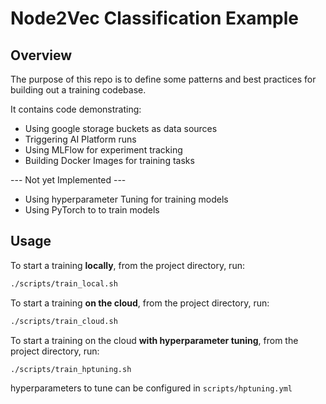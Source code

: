 # Node2Vec Classification Example

## Overview

The purpose of this repo is to define some patterns and best practices for building out a training codebase.

It contains code demonstrating:

- Using google storage buckets as data sources
- Triggering AI Platform runs
- Using MLFlow for experiment tracking
- Building Docker Images for training tasks

--- Not yet Implemented ---

- Using hyperparameter Tuning for training models
- Using PyTorch to to train models

## Usage

To start a training **locally**, from the project directory, run:

```bash
./scripts/train_local.sh
```

To start a training **on the cloud**, from the project directory, run:

```bash
./scripts/train_cloud.sh
```

To start a training on the cloud **with hyperparameter tuning**, from the project directory, run:

```bash
./scripts/train_hptuning.sh
```

hyperparameters to tune can be configured in `scripts/hptuning.yml`
